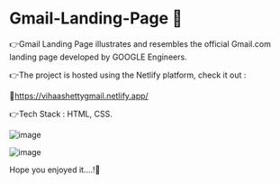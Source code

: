 # Gmail-Landing-Page 📧

👉Gmail Landing Page illustrates and resembles the official Gmail.com landing page developed by GOOGLE Engineers.

👉The project is hosted using the Netlify platform, check it out :

🔗https://vihaashettygmail.netlify.app/

👉Tech Stack : HTML, CSS.


![image](https://user-images.githubusercontent.com/108169980/206497731-341975bf-7a25-4940-a161-c39409ff46cb.png)





![image](https://user-images.githubusercontent.com/108169980/206498025-8fd51c1e-62b5-4cad-8a05-916175d39a74.png)





Hope you enjoyed it....!🙏
